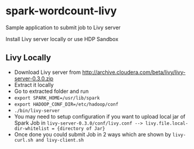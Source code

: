 # spark-wordcount-livy
Sample application to submit job to Livy server

Install Livy server locally or use HDP Sandbox

## Livy Locally

* Download Livy server from http://archive.cloudera.com/beta/livy/livy-server-0.3.0.zip
* Extract it locally
* Go to extracted folder and run
* `export SPARK_HOME=/usr/lib/spark`
* `export HADOOP_CONF_DIR=/etc/hadoop/conf`
* `./bin/livy-server` 
* You may need to setup configuration if you want to upload local jar of Spark Job in `livy-server-0.3.0/conf/livy.conf
--> livy.file.local-dir-whitelist = {directory of Jar}`
* Once done you could submit Job in 2 ways which are shown by `livy-curl.sh and livy-client.sh`